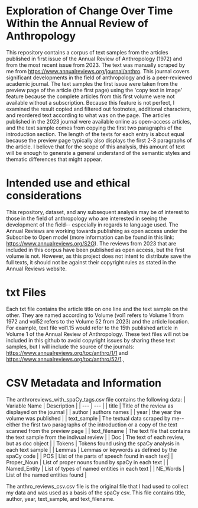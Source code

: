 # Exploration of Change Over Time Within the Annual Review of Anthropology

This repository contains a corpus of text samples from the articles published in first issue of the Annual Review of Anthropology (1972) and from the most recent issue from 2023.
The text was manually scraped by me from https://www.annualreviews.org/journal/anthro. This journal covers significant developments in the field of anthropology and is a peer-reviewed academic journal.
The text samples the first issue were taken from the preview page of the article (the first page) using the 'copy text in image' feature because the complete articles from this first volume were not available without a subscription. Because this feature is not perfect, I examined the result copied and filtered out footnotes, additional characters, and reordered text according to what was on the page. 
The articles published in the 2023 journal were available online as open-access articles, and the text sample comes from copying the first two paragraphs of the introduction section. The length of the texts for each entry is about equal because the preview page typically also displays the first 2-3 paragraphs of the article. I believe that for the scope of this analysis, this amount of text will be enough to generate a general understand of the semantic styles and thematic differences that might appear. 

# Intended use and ethical considerations
This repository, dataset, and any subsequent analysis may be of interest to those in the field of anthropology who are interested in seeing the development of the field-- especially in regards to language used. The Annual Reviews are working towards publishing as open access under the Subscribe to Open model (more information can be found in this link: https://www.annualreviews.org/S2O). The reviews from 2023 that are included in this corpus have been published as open access, but the first volume is not. However, as this project does not intent to distribute save the full texts, it should not be against their copyright rules as stated in the Annual Reviews website. 

# txt Files
Each txt file contains the article title on one line and the text sample on the other. They are named according to Volume (vol1 refers to Volume 1 from 1972 and vol52 refers to the Volume 52 from 2023) and the article location. For example, text file vol1.15 would refer to the 15th published article in Volume 1 of the Annual Review of Anthropology. These text files will not be included in this github to avoid copyright issues by sharing these text samples, but I will include the source of the journals: https://www.annualreviews.org/toc/anthro/1/1 and https://www.annualreviews.org/toc/anthro/52/1., 

# CSV Metadata and Information
The anthroreviews_with_spaCy_tags.csv file contains the following data:
| Variable Name | Description |
| --- | --- |
| title | Title of the review as displayed on the journal |
| author | authors names |
| year | the year the volume was published |
| text_sample | The textual data scraped by me-- either the first two paragraphs of the introduction or a copy of the text scanned from the preview page |
| text_filename | The text file that contains the text sample from the indivual review |
| Doc | The text of each review, but as doc object |
| Tokens | Tokens found using the spaCy analysis in each text sample |
| Lemmas | Lemmas or keywords as defined by the spaCy code |
| POS | List of the parts of speech found in each text|
| Proper_Noun | List of proper nouns found by spaCy in each text |
| Named_Entity | List of types of named entities in each text |
| NE_Words | List of the named entities found |

The anthro_reviews_csv.csv file is the original file that I had used to collect my data and was used as a basis of the spaCy csv. This file contains title, author, year, text_sample, and text_filename. 

